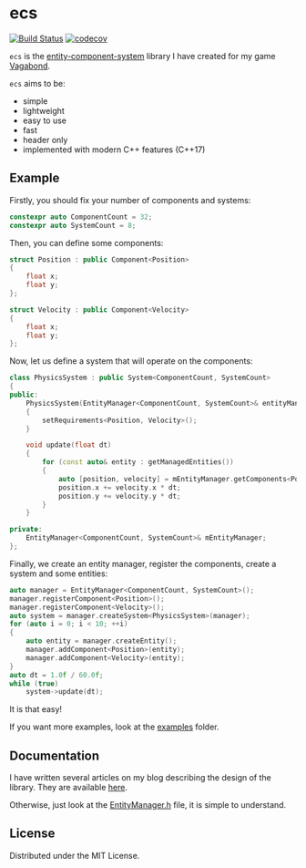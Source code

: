# ecs

[![Build Status](https://travis-ci.org/pvigier/ecs.svg?branch=master)](https://travis-ci.org/pvigier/ecs)
[![codecov](https://codecov.io/gh/pvigier/ecs/branch/master/graph/badge.svg)](https://codecov.io/gh/pvigier/ecs)

`ecs` is the [entity-component-system](https://en.wikipedia.org/wiki/Entity_component_system) library I have created for my game [Vagabond](https://pvigier.github.io/tag/vagabond).

`ecs` aims to be:

* simple
* lightweight
* easy to use
* fast
* header only
* implemented with modern C++ features (C++17)

## Example

Firstly, you should fix your number of components and systems:

```cpp
constexpr auto ComponentCount = 32;
constexpr auto SystemCount = 8;
```

Then, you can define some components:

```cpp
struct Position : public Component<Position>
{
    float x;
    float y;
};

struct Velocity : public Component<Velocity>
{
    float x;
    float y;
};
```

Now, let us define a system that will operate on the components:

```cpp
class PhysicsSystem : public System<ComponentCount, SystemCount>
{
public:
    PhysicsSystem(EntityManager<ComponentCount, SystemCount>& entityManager) : mEntityManager(entityManager)
    {
        setRequirements<Position, Velocity>();
    }

    void update(float dt)
    {
        for (const auto& entity : getManagedEntities())
        {
            auto [position, velocity] = mEntityManager.getComponents<Position, Velocity>(entity);
            position.x += velocity.x * dt;
            position.y += velocity.y * dt;
        }
    }

private:
    EntityManager<ComponentCount, SystemCount>& mEntityManager;
};
```

Finally, we create an entity manager, register the components, create a system and some entities:

```cpp
auto manager = EntityManager<ComponentCount, SystemCount>();
manager.registerComponent<Position>();
manager.registerComponent<Velocity>();
auto system = manager.createSystem<PhysicsSystem>(manager);
for (auto i = 0; i < 10; ++i)
{
    auto entity = manager.createEntity();
    manager.addComponent<Position>(entity);
    manager.addComponent<Velocity>(entity);
}
auto dt = 1.0f / 60.0f;
while (true)
    system->update(dt);
```

It is that easy!

If you want more examples, look at the [examples](https://github.com/pvigier/ecs/tree/master/examples) folder.

## Documentation

I have written several articles on my blog describing the design of the library. They are available [here](https://pvigier.github.io/2019/07/07/entity-component-system-part1.html).

Otherwise, just look at the [EntityManager.h](https://github.com/pvigier/ecs/blob/master/include/ecs/EntityManager.h) file, it is simple to understand.

## License

Distributed under the MIT License.